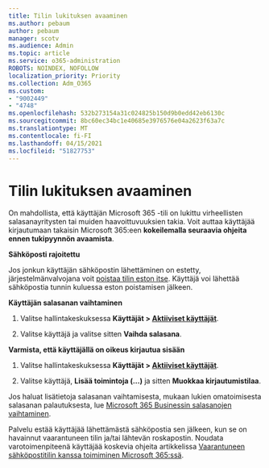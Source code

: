 ```yaml
---
title: Tilin lukituksen avaaminen
ms.author: pebaum
author: pebaum
manager: scotv
ms.audience: Admin
ms.topic: article
ms.service: o365-administration
ROBOTS: NOINDEX, NOFOLLOW
localization_priority: Priority
ms.collection: Adm_O365
ms.custom:
- "9002449"
- "4748"
ms.openlocfilehash: 532b273154a31c024825b150d9b0edd42eb6130c
ms.sourcegitcommit: 8bc60ec34bc1e40685e3976576e04a2623f63a7c
ms.translationtype: MT
ms.contentlocale: fi-FI
ms.lasthandoff: 04/15/2021
ms.locfileid: "51827753"
---
```

# <a name="unlocking-an-account"></a>Tilin lukituksen avaaminen

On mahdollista, että käyttäjän Microsoft 365 -tili on lukittu virheellisten salasanayritysten tai muiden haavoittuvuuksien takia. Voit auttaa käyttäjää kirjautumaan takaisin Microsoft 365:een **kokeilemalla seuraavia ohjeita ennen tukipyynnön avaamista**. 

**Sähköposti rajoitettu**

Jos jonkun käyttäjän sähköpostin lähettäminen on estetty, järjestelmänvalvojana voit [poistaa tilin eston itse](https://docs.microsoft.com/microsoft-365/security/office-365-security/removing-user-from-restricted-users-portal-after-spam). Käyttäjä voi lähettää sähköpostia tunnin kuluessa eston poistamisen jälkeen.

**Käyttäjän salasanan vaihtaminen**

1. Valitse hallintakeskuksessa **Käyttäjät > [Aktiiviset käyttäjät](https://admin.microsoft.com/Adminportal/Home?source=applauncher#/users)**.

2. Valitse käyttäjä ja valitse sitten **Vaihda salasana**.

**Varmista, että käyttäjällä on oikeus kirjautua sisään**

1. Valitse hallintakeskuksessa **Käyttäjät > [Aktiiviset käyttäjät](https://admin.microsoft.com/Adminportal/Home?source=applauncher#/users)**.

2. Valitse käyttäjä, **Lisää toimintoja (...)** ja sitten **Muokkaa kirjautumistilaa**.

Jos haluat lisätietoja salasanan vaihtamisesta, mukaan lukien omatoimisesta salasanan palautuksesta, lue [Microsoft 365 Businessin salasanojen vaihtaminen](https://docs.microsoft.com/microsoft-365/admin/add-users/reset-passwords?view=o365-worldwide).

Palvelu estää käyttäjää lähettämästä sähköpostia sen jälkeen, kun se on havainnut vaarantuneen tilin ja/tai lähtevän roskapostin. Noudata varotoimenpiteenä käyttäjää koskevia ohjeita artikkelissa [Vaarantuneen sähköpostitilin kanssa toimiminen Microsoft 365:ssä](https://docs.microsoft.com/microsoft-365/security/office-365-security/responding-to-a-compromised-email-account).
